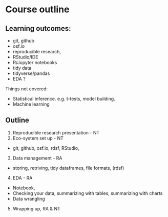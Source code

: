 
# Course outline

## Learning outcomes:
 * git, github
 * osf.io
 * reproducible research,
 * RStudio/IDE
 * R/Jupyter notebooks
 * tidy data
 * tidyverse/pandas
 * EDA ?
 
 Things not covered: 
 * Statistical inference. e.g. t-tests, model building. 
 * Machine learning
 
## Outline

1. Reproducible research presentation - NT
2. Eco-system set up - NT
  * git, github, osf.io, rdsf, RStudio, 
3. Data management - RA
  * storing, retriving, tidy dataframes, file formats, (rdsf)
4. EDA - RA
  * Notebook, 
  * Checking your data, summarizing with tables, summarizing with charts
  * Data wrangling
5. Wrapping up, RA & NT 
 

 
